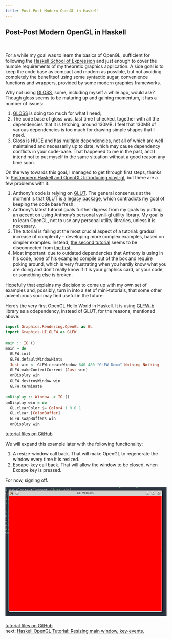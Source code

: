 ```yaml
---
title: Post-Post Modern OpenGL in Haskell
---
```


## Post-Post Modern OpenGL in Haskell
\
\
For a while my goal was to learn the basics of OpenGL, sufficient for following
the [Haskell School of Expression](http://www.cs.yale.edu/homes/hudak/SOE/) and just enough to cover the humble requirements
of my theoretic graphics application. A side goal is to keep the code base
as compact and modern as possible, but not avoiding completely the benefitsof using
some syntactic sugar, convenience functions and wrappers, provided by
some modern graphics frameworks.

Why not using [GLOSS](http://gloss.ouroborus.net/), some, including myself a while ago, would ask? Though gloss
seems to be maturing up and gaining momentum, it has a number of issues:
1) [GLOSS](http://gloss.ouroborus.net/) is doing too much for what I need;
2) The code base of gloss was, last time I checked, together with all
the dependencies that it is fetching, around 130MB. I feel that 130MB of various
dependencies is too much for drawing simple shapes that I need.
3) Gloss is HUGE and has multiple dependencies, not all of which are well
maintained and necessarily up to date, which may cause dependency conflicts
in your code-base. That happened to me in the past, and I intend not to put myself
in the same situation without a good reason any time soon.

On the way towards this goal, I managed to get through first steps, thanks to
[Postmodern Haskell and OpenGL: Introducing vinyl-gl](http://www.arcadianvisions.com/blog/?p=388), but there are a few
problems with it:
1) Anthony’s code is relying on [GLUT](http://hackage.haskell.org/package/GLUT). The general consensus at the moment is that
[GLUT is a legacy package](http://en.wikipedia.org/wiki/OpenGL_Utility_Toolkit), which contradicts my goal of keeping the code base fresh.
2) Anthony’s latest tutorial goals further digress from my goals by putting an
accent on using Anthony’s personal [vynil-gl](http://hackage.haskell.org/package/vinyl-gl) utility library. My goal is to
learn OpenGL, not to use any personal utility libraries, unless it is necessary.
3) The tutorial is failing at the most crucial aspect of a tutorial: gradual
increase of complexity – developing more complex examples, based on simpler
examples.  Instead, [the second tutorial](http://www.arcadianvisions.com/blog/?p=388) seems to be disconnected from [the first](http://www.arcadianvisions.com/blog/?p=224).
4) Most important: due to outdated dependencies that Anthony is using in his code,
none of his examples compile out of the box and require poking around,
which is very frustrating when you hardly know what you are doing and don’t
really know if it is your graphics card, or your code, or something else is broken.

Hopefully that explains my decision to come up with my own set of examples and,
possibly, turn in into a set of mini-tutorials, that some other adventurous soul
may find useful in the future:

Here’s the very first OpenGL Hello World in Haskell. It is using [GLFW-b](http://hackage.haskell.org/package/GLFW-b) library as a
odependency, instead of GLUT, for the reasons, mentioned above:


``` haskell
import Graphics.Rendering.OpenGL as GL
import Graphics.UI.GLFW as GLFW

main :: IO ()
main = do
  GLFW.init
  GLFW.defaultWindowHints
  Just win <- GLFW.createWindow 640 480 "GLFW Demo" Nothing Nothing
  GLFW.makeContextCurrent (Just win)
  onDisplay win
  GLFW.destroyWindow win
  GLFW.terminate

onDisplay :: Window -> IO ()
onDisplay win = do
  GL.clearColor $= Color4 1 0 0 1
  GL.clear [ColorBuffer]
  GLFW.swapBuffers win
  onDisplay win
```

[tutorial files on GitHub](https://github.com/madjestic/Haskell-OpenGL-Tutorial/tree/master/tutorial00)


We will expand this example later with the following funcitonality:
1) A resize-window call back. That will make OpenGL to regenerate the window every time it is resized.
2) Escape-key call back. That will allow the window to be closed, when Excape key is pressed.

For now, signing off.

![](../images/tutorial00.png)
\
\
[tutorial files on GitHub](https://github.com/madjestic/Haskell-OpenGL-Tutorial/tree/master/tutorial00)
\
next: [Haskell OpenGL Tutorial: Resizing main window, key-events.](../posts/2013-12-30-post-post-modern-opengl-in-haskell-2.html)
